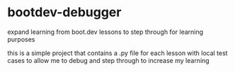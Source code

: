 # bootdev-debugger
expand learning from boot.dev lessons to step through for learning purposes

this is a simple project that contains a .py file for each lesson with local test cases to allow me to debug and step through to increase my learning
